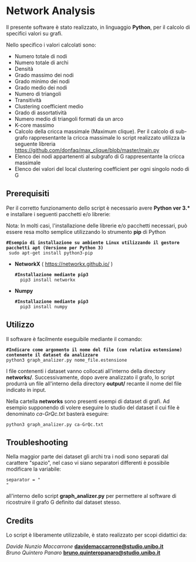 # Network Analysis

Il presente software è stato realizzato, in linguaggio **Python**, per il calcolo di specifici valori su grafi.

Nello specifico i valori calcolati sono:

- Numero totale di nodi
- Numero totale di archi
- Densità
- Grado massimo dei nodi
- Grado minimo dei nodi
- Grado medio dei nodi
- Numero di triangoli
- Transitività
- Clustering coefficient medio
- Grado di assortatività
- Numero medio di triangoli formati da un arco
- K-core massimo
- Calcolo della cricca massimale (Maximum clique). Per il calcolo di sub-grafo rappresentante la cricca massimale lo script realizzato utilizza la seguente libreria https://github.com/donfaq/max_clique/blob/master/main.py
- Elenco dei nodi appartenenti al subgrafo di G rappresentante la cricca massimale
- Elenco dei valori del local clustering coefficient per ogni singolo nodo di G

## Prerequisiti

Per il corretto funzionamento dello script è necessario avere <b>Python ver 3.* </b> e installare i seguenti pacchetti e/o librerie:

Nota: In molti casi, l'installazione delle librerie e/o pacchetti necessari, può essere resa molto semplice utilizzando lo strumento **pip** di Python

 <pre><code><b>#Esempio di installazione su ambiente Linux utilizzando il gestore pacchetti apt (Versione per Python 3)</b>
 sudo apt-get install python3-pip</code></pre>



- **NetworkX** ( https://networkx.github.io/ )

    <pre><code><b>#Installazione mediante pip3</b>
    pip3 install networkx</code></pre>

- **Numpy**
    <pre><code><b>#Installazione mediante pip3</b>
    pip3 install numpy</code></pre>

## Utilizzo
Il software è facilmente eseguibile mediante il comando:
<pre><code><b>#Indicare come argomento il nome del file (con relativa estensione) contenente il dataset da analizzare</b>
python3 graph_analizer.py nome_file.estensione </code></pre>

I file contenenti i dataset vanno collocati all'interno della directory <b>networks/</b>. Successivamente, dopo avere analizzato il grafo, lo script produrrà un file all'interno della directory <b>output/</b> recante il nome del file indicato in input.

Nella cartella <b>networks</b> sono presenti esempi di dataset di grafi.
Ad esempio supponendo di volere eseguire lo studio del dataset il cui file è denominato <i>ca-GrQc.txt</i> basterà eseguire:
<pre><code>python3 graph_analizer.py ca-GrQc.txt</code></pre>

## Troubleshooting
Nella maggior parte dei dataset gli archi tra i nodi sono separati dal carattere "spazio", nel caso vi siano separatori differenti è possibile modificare la variabile: <pre><code>separator = " "</code></pre> all'interno dello script <b>graph_analizer.py</b> per permettere al software di ricostruire il grafo G definito dal dataset stesso.

## Credits
Lo script è liberamente utilizzabile, è stato realizzato per scopi didattici da:

<i>Davide Nunzio Maccarrone</i>  <b>davidemaccarrone@studio.unibo.it</b><br>
<i>Bruno Quintero Panaro</i> <b>bruno.quinteropanaro@studio.unibo.it</b>
